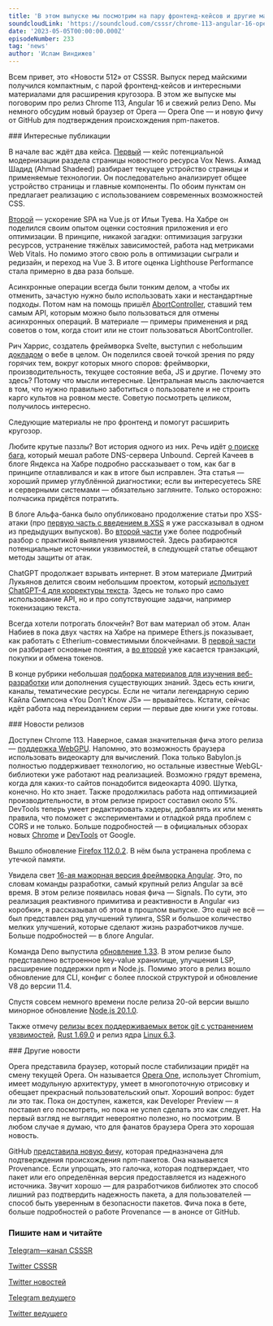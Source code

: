 ```yaml
---
title: 'В этом выпуске мы посмотрим на пару фронтенд-кейсов и другие материалы за последние две недели. Также поговорим про релиз Chrome 113, Angular 16 и свежий релиз Deno. Мы немного обсудим новый браузер от Opera — Opera One — и новую фичу от GitHub для подтверждения происхождения npm-пакетов.'
soundcloudLink: 'https://soundcloud.com/csssr/chrome-113-angular-16-opera-one-ethersjs-abortcontroller'
date: '2023-05-05T00:00:00.000Z'
episodeNumber: 233
tag: 'news'
author: 'Ислам Виндижев'
---
```


Всем привет, это «Новости 512» от CSSSR. Выпуск перед майскими получился компактным, с парой фронтенд-кейсов и интересными материалами для расширения кругозора. В этом же выпуске мы поговорим про релиз Chrome 113, Angular 16 и свежий релиз Deno. Мы немного обсудим новый браузер от Opera — Opera One — и новую фичу от GitHub для подтверждения происхождения npm-пакетов.

<ParagraphWithImage imageName="laptopNews" >
  ### Интересные публикации

В начале вас ждёт два кейса. [Первый](https://habr.com/ru/articles/732406/) — кейс потенциальной модернизации раздела страницы новостного ресурса Vox News. Ахмад Шадид (Ahmad Shadeed) разбирает текущее устройство страницы и применяемые технологии. Он последовательно анализирует общее устройство страницы и главные компоненты. По обоим пунктам он предлагает реализацию с использованием современных возможностей CSS.
</ParagraphWithImage>

[Второй](https://ishadeed.com/article/rebuild-featured-news-modern-css/) — ускорение SPA на Vue.js от Ильи Туева. На Хабре он поделился своим опытом оценки состояния приложения и его оптимизации. В принципе, никакой загадки: оптимизация загрузки ресурсов, устранение тяжёлых зависимостей, работа над метриками Web Vitals. Но помимо этого свою роль в оптимизации сыграли и редизайн, и переход на Vue 3. В итоге оценка Lighthouse Performance стала примерно в два раза больше.

Асинхронные операции всегда были тонким делом, а чтобы их отменить, зачастую нужно было использовать хаки и нестандартные подходы. Потом нам на помощь пришёл [AbortController](https://habr.com/ru/articles/731644/), ставший тем самым API, которым можно было пользоваться для отмены асинхронных операций. В материале — примеры применения и ряд советов о том, когда стоит или не стоит пользоваться AbortController.

Рич Харрис, создатель фреймворка Svelte, выступил с небольшим [докладом](https://www.youtube.com/watch?v=uXCipjbcQfM) о вебе в целом. Он поделился своей точкой зрения по ряду горячих тем, вокруг которых много споров: фреймворки, производительность, текущее состояние веба, JS и другие. Почему это здесь? Потому что мысли интересные. Центральная мысль заключается в том, что нужно правильно заботиться о пользователе и не строить карго культов на ровном месте. Советую посмотреть целиком, получилось интересно.

Следующие материалы не про фронтенд и помогут расширить кругозор.

Любите крутые паззлы? Вот история одного из них. Речь идёт [о поиске бага](https://habr.com/ru/companies/yandex/articles/729764/), который мешал работе DNS-сервера Unbound. Сергей Качеев в блоге Яндекса на Хабре подробно рассказывает о том, как баг в принципе отлавливался и как в итоге был исправлен. Эта статья — хороший пример углублённой диагностики; если вы интересуетесь SRE и серверными системами — обязательно загляните. Только осторожно: полчасика придётся потратить.

В блоге Альфа-банка было опубликовано продолжение статьи про XSS-атаки (про [первую часть с введением в XSS](https://habr.com/ru/companies/alfa/articles/717896/) я уже рассказывал в одном из предыдущих выпусков). Во [второй части](https://habr.com/ru/companies/alfa/articles/731394/) уже более подробный разбор с практикой выявления уязвимостей. Здесь разбираются потенциальные источники уязвимостей, в следующей статье обещают методы защиты от атак.

ChatGPT продолжает взрывать интернет. В этом материале Дмитрий Лукьянов делится своим небольшим проектом, который [использует ChatGPT-4 для корректуры текста](https://habr.com/ru/articles/732394/). Здесь не только про само использование API, но и про сопутствующие задачи, например токенизацию текста.

Всегда хотели потрогать блокчейн? Вот вам материал об этом. Алан Набиев в пока двух частях на Хабре на примере Ethers.js показывает, как работать с Etherium-совместимыми блокчейнами. В [первой части](https://habr.com/ru/articles/722816/) он разбирает основные понятия, а [во второй](https://habr.com/ru/articles/731786/) уже касается транзакций, покупки и обмена токенов.

В конце рубрики небольшая [подборка материалов для изучения веб-разработки](https://habr.com/ru/companies/yandex_praktikum/articles/730344/) или дополнения существующих знаний. Здесь есть книги, каналы, тематические ресурсы. Если не читали легендарную серию Кайла Симпсона «You Don’t Know JS» — врывайтесь. Кстати, сейчас идёт работа над переизданием серии — первые две книги уже готовы.

<ParagraphWithImage imageName="manWithLaptop">
  ### Новости релизов

Доступен Chrome 113. Наверное, самая значительная фича этого релиза — [поддержка WebGPU](https://developer.chrome.com/blog/webgpu-release/). Напомню, это возможность браузера использовать видеокарту для вычислений. Пока только Babylon.js полностью поддерживает технологию, но остальные известные WebGL-библиотеки уже работают над реализацией. Возможно грядут времена, когда для каких-то сайтов понадобится видеокарта 4090. Шутка, конечно. Но кто знает. Также продолжилась работа над оптимизацией производительности, в этом релизе прирост составил около 5%. DevTools теперь умеет редактировать хэдеры, добавлять их или менять правила, что поможет с экспериментами и отладкой ряда проблем с CORS и не только. Больше подробностей — в официальных обзорах новых [Chrome](https://developer.chrome.com/blog/new-in-chrome-113/) и [DevTools](https://developer.chrome.com/blog/new-in-devtools-113/) от Google.
</ParagraphWithImage>

Вышло обновление [Firefox 112.0.2](https://www.mozilla.org/en-US/firefox/112.0.2/releasenotes/). В нём была устранена проблема с утечкой памяти.

Увидела свет [16-ая мажорная версия фреймворка Angular](https://blog.angular.io/angular-v16-is-here-4d7a28ec680d). Это, по словам команды разработки, самый крупный релиз Angular за всё время. В этом релизе появилась новая фича — Signals. По сути, это реализация реактивного примитива и реактивности в Angular «из коробки», я рассказывал об этом в прошлом выпуске. Это ещё не всё — был представлен ряд улучшений тулинга, SSR и большое количество мелких улучшений, которые сделают жизнь разработчиков лучше. Больше подробностей — в блоге Angular.

Команда Deno выпустила [обновление 1.33](https://deno.com/blog/v1.33). В этом релизе было представлено встроенное key-value хранилище, улучшения LSP, расширение поддержки npm и Node.js. Помимо этого в релиз вошло обновление для CLI, конфиг с более плоской структурой и обновление V8 до версии 11.4.

Спустя совсем немного времени после релиза 20-ой версии вышло минорное обновление [Node.js 20.1.0](https://nodejs.org/en/blog/release/v20.1.0).

Также отмечу [релизы всех поддерживаемых веток git с устранением уязвимостей](https://lkml.org/lkml/2023/4/25/705), [Rust 1.69.0](https://blog.rust-lang.org/2023/04/20/Rust-1.69.0.html) и релиз ядра [Linux 6.3](https://lkml.org/lkml/2023/4/23/284).

<ParagraphWithImage imageName="laptopNews" >
    ### Другие новости

Opera представила браузер, который после стабилизации придёт на смену текущей Opera. Он называется [Opera One](https://blogs.opera.com/desktop/2023/04/opera-unveils-opera-one-an-entirely-redesigned-browser/), использует Chromium, имеет модульную архитектуру, умеет в многопоточную отрисовку и обещает прекрасный пользовательский опыт. Хороший вопрос: будет ли это так. Пока он доступен, кажется, как Developer Preview — я поставил его посмотреть, но пока не успел сделать это как следует. На первый взгляд не выглядит невероятно полезно, но посмотрим. В любом случае я думаю, что для фанатов браузера Opera это хорошая новость.
</ParagraphWithImage>

GitHub [представила новую фичу](https://github.blog/2023-04-19-introducing-npm-package-provenance/), которая предназначена для подтверждения происхождения npm-пакетов. Она называется Provenance. Если упрощать, это галочка, которая подтверждает, что пакет или его определённая версия предоставляется из надежного источника. Звучит хорошо — для разработчиков библиотек это способ лишний раз подтвердить надежность пакета, а для пользователей — способ быть уверенным в безопасности пакетов. Фича пока в бете, больше подробностей о работе Provenance —  в анонсе от GitHub.

  ### Пишите нам и читайте
  [Telegram—канал CSSSR](https://t.me/csssr)

  [Twitter CSSSR](https://twitter.com/csssr_dev)

  [Twitter новостей](https://twitter.com/csssr_news)

  [Telegram ведущего](https://t.me/Vindizh)

  [Twitter ведущего](https://twitter.com/Vindizh)
